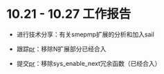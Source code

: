 # 10.21 - 10.27 工作报告

- 进行技术分享：有关smepmp扩展的分析和加入sail

- 跟踪[pr](https://github.com/riscv/sail-riscv/pull/584)：移除N扩展部分已经合入

- 提交[pr](https://github.com/riscv/sail-riscv/pull/606)：移除sys_enable_next冗余函数（已经合入）